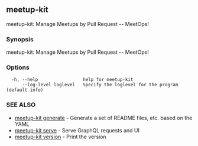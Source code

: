 ## meetup-kit

meetup-kit: Manage Meetups by Pull Request -- MeetOps!

### Synopsis

meetup-kit: Manage Meetups by Pull Request -- MeetOps!

### Options

```
  -h, --help                 help for meetup-kit
      --log-level loglevel   Specify the loglevel for the program (default info)
```

### SEE ALSO

* [meetup-kit generate](meetup-kit_generate.md)	 - Generate a set of README files, etc. based on the YAML
* [meetup-kit serve](meetup-kit_serve.md)	 - Serve GraphQL requests and UI
* [meetup-kit version](meetup-kit_version.md)	 - Print the version

